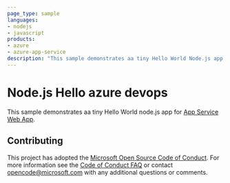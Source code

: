 ```yaml
---
page_type: sample
languages:
- nodejs
- javascript
products:
- azure
- azure-app-service
description: "This sample demonstrates aa tiny Hello World Node.js app for Azure App Service."
---
```


# Node.js Hello azure devops

This sample demonstrates aa tiny Hello World node.js app for [App Service Web App](https://docs.microsoft.com/azure/app-service-web).

## Contributing

This project has adopted the [Microsoft Open Source Code of Conduct](https://opensource.microsoft.com/codeofconduct/). For more information see the [Code of Conduct FAQ](https://opensource.microsoft.com/codeofconduct/faq/) or contact [opencode@microsoft.com](mailto:opencode@microsoft.com) with any additional questions or comments.
